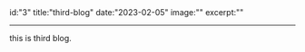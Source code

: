 ## <!-- frontmatter -->

id:"3"
title:"third-blog"
date:"2023-02-05"
image:""
excerpt:""

---

this is third blog.
